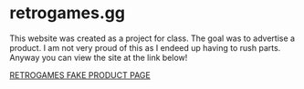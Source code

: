 # retrogames.gg
This website was created as a project for class. The goal was to advertise a product.
I am not very proud of this as I endeed up having to rush parts. Anyway you can view the site at the link below!

[RETROGAMES FAKE PRODUCT PAGE](https://retrogames.school.thecasualdev.me/)
